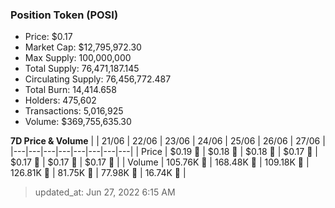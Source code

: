 
  ### Position Token (POSI)
  - Price: $0.17
  - Market Cap: $12,795,972.30
  - Max Supply: 100,000,000
  - Total Supply: 76,471,187.145
  - Circulating Supply: 76,456,772.487
  - Total Burn: 14,414.658
  - Holders: 475,602
  - Transactions: 5,016,925
  - Volume: $369,755,635.30

  **7D Price & Volume**
  | | 21&#x2F;06 | 22&#x2F;06 | 23&#x2F;06 | 24&#x2F;06 | 25&#x2F;06 | 26&#x2F;06 | 27&#x2F;06 |
  |---|---|---|---|---|---|---|---|
  | Price | $0.19 🔻 | $0.18 🔻 | $0.18 🚀 | $0.17 🔻 | $0.17 🔻 | $0.17 🔻 | $0.17 🔻 |
  | Volume | 105.76K 🔻 | 168.48K 🚀 | 109.18K 🔻 | 126.81K 🚀 | 81.75K 🔻 | 77.98K 🔻 | 16.74K 🔻 |

  > updated_at: Jun 27, 2022 6:15 AM
